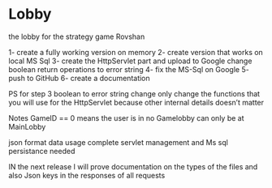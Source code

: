 # Lobby
the lobby for the strategy game
Rovshan


1- create a fully working version on memory
2- create version that works on local  MS Sql
3- create the HttpServlet part and upload to Google change boolean return operations to error string 
4- fix the MS-Sql on Google
5- push to GitHub
6- create a documentation


PS for step 3 boolean to error string change only change the functions that you will use
for the HttpServlet  because other internal details doesn’t matter

Notes 
GameID == 0  means the user is in no Gamelobby can only be at MainLobby 


json format data usage complete servlet management and Ms sql persistance needed



IN the next release I will prove documentation on the types of the files and also Json keys in the responses of all requests
